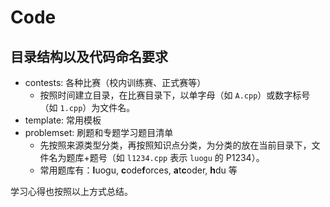 # Code

## 目录结构以及代码命名要求

- contests: 各种比赛（校内训练赛、正式赛等）
  - 按照时间建立目录，在比赛目录下，以单字母（如 `A.cpp`）或数字标号（如 `1.cpp`）为文件名。
- template: 常用模板
- problemset: 刷题和专题学习题目清单
  - 先按照来源类型分类，再按照知识点分类，为分类的放在当前目录下，文件名为题库+题号（如 `l1234.cpp` 表示 `luogu` 的 P1234）。
  - 常用题库有：**l**uogu, **c**ode**f**orces, **a**t**c**oder, **h**du 等

学习心得也按照以上方式总结。